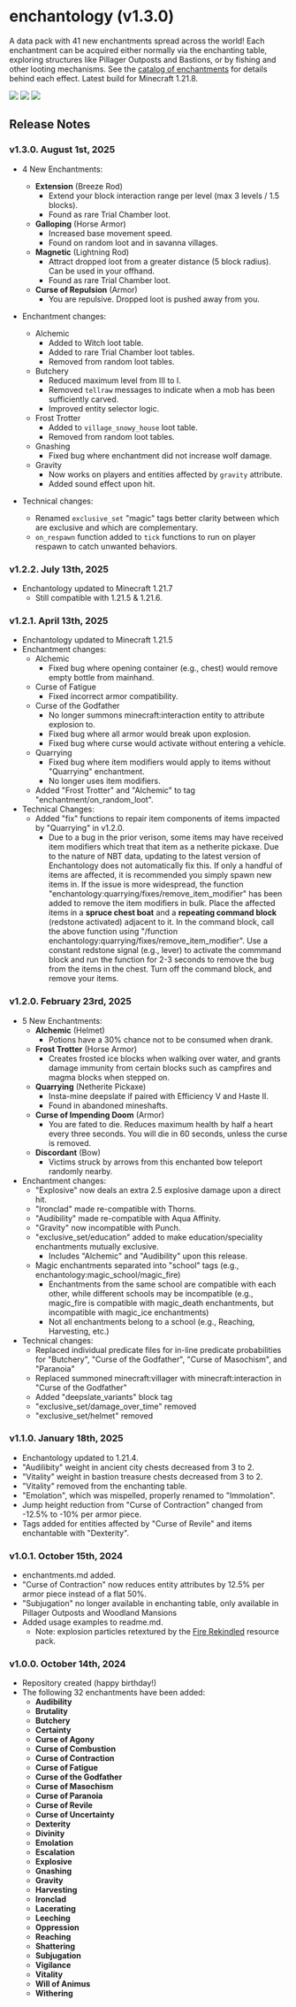 # enchantology (v1.3.0)

A data pack with 41 new enchantments spread across the world! Each enchantment can be acquired either normally via the enchanting table, exploring structures like Pillager Outposts and Bastions, or by fishing and other looting mechanisms. See the [catalog of enchantments](enchantments.md) for details behind each effect. Latest build for Minecraft 1.21.8.


![](gallery/explosive_demo.gif)
![](gallery/cursed_leggings.png)
![](gallery/audibility_demo_reduced.png)

## Release Notes

### v1.3.0. August 1st, 2025

+ 4 New Enchantments:
    + **Extension** (Breeze Rod)
        + Extend your block interaction range per level (max 3 levels / 1.5 blocks).
        + Found as rare Trial Chamber loot.
    + **Galloping** (Horse Armor)
        + Increased base movement speed.
        + Found on random loot and in savanna villages.
    + **Magnetic** (Lightning Rod)
        + Attract dropped loot from a greater distance (5 block radius). Can be used in your offhand.
        + Found as rare Trial Chamber loot.
    + **Curse of Repulsion** (Armor)
        + You are repulsive. Dropped loot is pushed away from you.
+ Enchantment changes:
    + Alchemic
        + Added to Witch loot table.
        + Added to rare Trial Chamber loot tables.
        + Removed from random loot tables.
    + Butchery
        + Reduced maximum level from III to I.
        + Removed `tellraw` messages to indicate when a mob has been sufficiently carved.
        + Improved entity selector logic.
    + Frost Trotter
        + Added to `village_snowy_house` loot table.
        + Removed from random loot tables.
    + Gnashing
        + Fixed bug where enchantment did not increase wolf damage.
    + Gravity
        + Now works on players and entities affected by `gravity` attribute.
        + Added sound effect upon hit.

+ Technical changes:
    + Renamed `exclusive_set` "magic" tags better clarity between which are exclusive and which are complementary.
    + `on_respawn` function added to `tick` functions to run on player respawn to catch unwanted behaviors.


### v1.2.2. July 13th, 2025

+ Enchantology updated to Minecraft 1.21.7
    + Still compatible with 1.21.5 & 1.21.6.

### v1.2.1. April 13th, 2025

+ Enchantology updated to Minecraft 1.21.5
+ Enchantment changes:
    + Alchemic
        + Fixed bug where opening container (e.g., chest) would remove empty bottle from mainhand.
    + Curse of Fatigue
        + Fixed incorrect armor compatibility.
    + Curse of the Godfather
        + No longer summons minecraft:interaction entity to attribute explosion to.
        + Fixed bug where all armor would break upon explosion.
        + Fixed bug where curse would activate without entering a vehicle.
    + Quarrying
        + Fixed bug where item modifiers would apply to items without "Quarrying" enchantment.
        + No longer uses item modifiers.
    + Added "Frost Trotter" and "Alchemic" to tag "enchantment/on_random_loot".
+ Technical Changes:
    + Added "fix" functions to repair item components of items impacted by "Quarrying" in v1.2.0.
        + Due to a bug in the prior verison, some items may have received item modifiers which treat that item as a netherite pickaxe. Due to the nature of NBT data, updating to the latest version of Enchantology does not automatically fix this. If only a handful of items are affected, it is recommended you simply spawn new items in. If the issue is more widespread, the function "enchantology:quarrying/fixes/remove_item_modifier" has been added to remove the item modifiers in bulk. Place the affected items in a **spruce chest boat** and a **repeating command block** (redstone activated) adjacent to it. In the command block, call the above function using "/function enchantology:quarrying/fixes/remove_item_modifier". Use a constant redstone signal (e.g., lever) to activate the commmand block and run the function for 2-3 seconds to remove the bug from the items in the chest. Turn off the command block, and remove your items.

### v1.2.0. February 23rd, 2025

+ 5 New Enchantments:
    + **Alchemic** (Helmet)
        + Potions have a 30% chance not to be consumed when drank.
    + **Frost Trotter** (Horse Armor)
        + Creates frosted ice blocks when walking over water, and grants damage immunity from certain blocks such as campfires and magma blocks when stepped on.
    + **Quarrying** (Netherite Pickaxe)
        + Insta-mine deepslate if paired with Efficiency V and Haste II.
        + Found in abandoned mineshafts.
    + **Curse of Impending Doom** (Armor)
        + You are fated to die. Reduces maximum health by half a heart every three seconds. You will die in 60 seconds, unless the curse is removed.
    + **Discordant** (Bow)
        + Victims struck by arrows from this enchanted bow teleport randomly nearby.
+ Enchantment changes:
    + "Explosive" now deals an extra 2.5 explosive damage upon a direct hit.
    + "Ironclad" made re-compatible with Thorns.
    + "Audibility" made re-compatible with Aqua Affinity.
    + "Gravity" now incompatible with Punch.
    + "exclusive_set/education" added to make education/speciality enchantments mutually exclusive.
        + Includes "Alchemic" and "Audibility" upon this release.
    + Magic enchantments separated into "school" tags (e.g., enchantology:magic_school/magic_fire)
        + Enchantments from the same school are compatible with each other, while different schools may be incompatible (e.g., magic_fire is compatible with magic_death enchantments, but incompatible with magic_ice enchantments)
        + Not all enchantments belong to a school (e.g., Reaching, Harvesting, etc.)
+ Technical changes:
    + Replaced individual predicate files for in-line predicate probabilities for "Butchery", "Curse of the Godfather", "Curse of Masochism", and "Paranoia"
    + Replaced summoned minecraft:villager with minecraft:interaction in "Curse of the Godfather"
    + Added "deepslate_variants" block tag
    + "exclusive_set/damage_over_time" removed
    + "exclusive_set/helmet" removed

### v1.1.0. January 18th, 2025

+ Enchantology updated to 1.21.4.
+ "Audilibity" weight in ancient city chests decreased from 3 to 2.
+ "Vitality" weight in bastion treasure chests decreased from 3 to 2.
+ "Vitality" removed from the enchanting table.
+ "Emolation", which was mispelled, properly renamed to "Immolation".
+ Jump height reduction from "Curse of Contraction" changed from -12.5% to -10% per armor piece.
+ Tags added for entities affected by "Curse of Revile" and items enchantable with "Dexterity". 

### v1.0.1. October 15th, 2024
+ enchantments.md added.
+ "Curse of Contraction" now reduces entity attributes by 12.5% per armor piece instead of a flat 50%.
+ "Subjugation" no longer available in enchanting table, only available in Pillager Outposts and Woodland Mansions
+ Added usage examples to readme.md.
   + Note: explosion particles retextured by the [Fire Rekindled](https://www.curseforge.com/minecraft/texture-packs/fire-rekindled) resource pack.

### v1.0.0. October 14th, 2024
+ Repository created (happy birthday!)
+ The following 32 enchantments have been added:
    + **Audibility**
    + **Brutality**
    + **Butchery**
    + **Certainty**
    + **Curse of Agony**
    + **Curse of Combustion**
    + **Curse of Contraction**
    + **Curse of Fatigue**
    + **Curse of the Godfather**
    + **Curse of Masochism**
    + **Curse of Paranoia**
    + **Curse of Revile**
    + **Curse of Uncertainty**
    + **Dexterity**
    + **Divinity**
    + **Emolation**
    + **Escalation**
    + **Explosive**
    + **Gnashing**
    + **Gravity**
    + **Harvesting**
    + **Ironclad**
    + **Lacerating**
    + **Leeching**
    + **Oppression**
    + **Reaching**
    + **Shattering**
    + **Subjugation**
    + **Vigilance**
    + **Vitality**
    + **Will of Animus**
    + **Withering**
